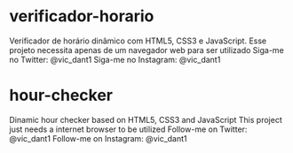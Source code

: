 # verificador-horario
Verificador de horário dinâmico com HTML5, CSS3 e JavaScript.
Esse projeto necessita apenas de um navegador web para ser utilizado
Siga-me no Twitter: @vic_dant1
Siga-me no Instagram: @vic_dant1

# hour-checker
Dinamic hour checker based on HTML5, CSS3 and JavaScript
This project just needs a internet browser to be utilized
Follow-me on Twitter: @vic_dant1
Follow-me on Instagram: @vic_dant1
